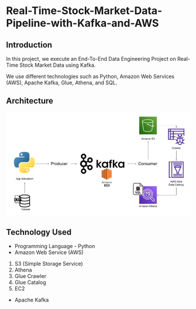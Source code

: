# Real-Time-Stock-Market-Data-Pipeline-with-Kafka-and-AWS

## Introduction 
In this project, we execute an End-To-End Data Engineering Project on Real-Time Stock Market Data using Kafka.

We use different technologies such as Python, Amazon Web Services (AWS), Apache Kafka, Glue, Athena, and SQL.

## Architecture 
<img src="Architecture.jpg">

## Technology Used
- Programming Language - Python
- Amazon Web Service (AWS)
1. S3 (Simple Storage Service)
2. Athena
3. Glue Crawler
4. Glue Catalog
5. EC2
- Apache Kafka



